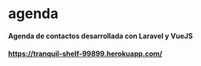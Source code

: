 # agenda
#### Agenda de contactos desarrollada con Laravel y VueJS
#### https://tranquil-shelf-99899.herokuapp.com/
